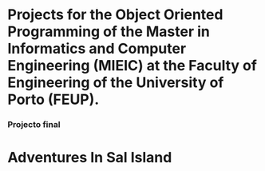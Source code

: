 # Projects for the Object Oriented Programming of the Master in Informatics and Computer Engineering (MIEIC) at the Faculty of Engineering of the University of Porto (FEUP). 


### Projecto final 

# Adventures In Sal Island



